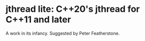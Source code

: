 # jthread lite: C++20's jthread for C++11 and later

A work in its infancy. Suggested by Peter Featherstone.
